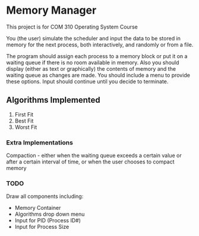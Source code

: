 Memory Manager
==============

This project is for COM 310 Operating System Course

You (the user) simulate the scheduler and input the data to be 
stored in memory for the next process, both interactively, and randomly or from a file.

The program should assign each process to a memory block or put it on a 
waiting queue if there is no room available in memory. Also you should display 
(either as text or graphically) the contents of memory and the waiting queue as 
changes are made. You should include a menu to provide these options. Input 
should continue until you decide to terminate.

## Algorithms Implemented
1. First Fit
2. Best Fit
3. Worst Fit

### Extra Implementations
Compaction - either when the waiting 
queue exceeds a certain value or after a certain interval of time, or when the user 
chooses to compact memory 

### TODO
Draw all components including:
* Memory Container
* Algorithms drop down menu
* Input for PID (Process ID#)
* Input for Process Size
